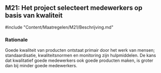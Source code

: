 ## M21: Het project selecteert medewerkers op basis van kwaliteit

#include "Content/Maatregelen/M21/Beschrijving.md"

### Rationale

Goede kwaliteit van producten ontstaat primair door het werk van mensen; standaardisatie, kwaliteitsnormen en monitoring zijn hulpmiddelen. De kans dat kwalitatief goede medewerkers ook goede producten maken, is groter dan bij minder goede medewerkers.
